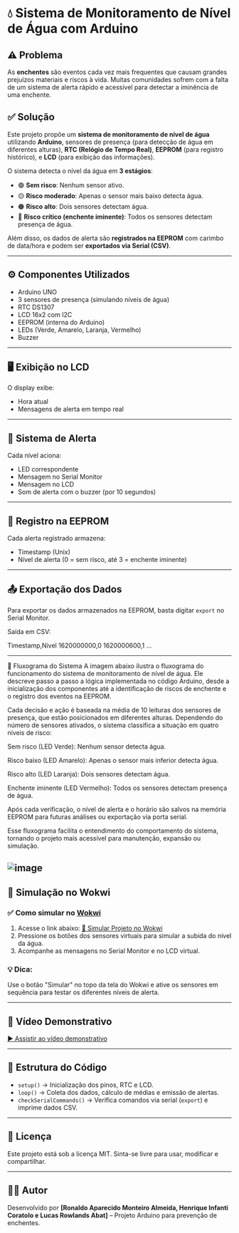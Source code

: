 # 💧 Sistema de Monitoramento de Nível de Água com Arduino

## ⚠️ Problema

As **enchentes** são eventos cada vez mais frequentes que causam grandes prejuízos materiais e riscos à vida. Muitas comunidades sofrem com a falta de um sistema de alerta rápido e acessível para detectar a iminência de uma enchente.

## ✅ Solução

Este projeto propõe um **sistema de monitoramento de nível de água** utilizando **Arduino**, sensores de presença (para detecção de água em diferentes alturas), **RTC (Relógio de Tempo Real)**, **EEPROM** (para registro histórico), e **LCD** (para exibição das informações).

O sistema detecta o nível da água em **3 estágios**:
- 🟢 **Sem risco**: Nenhum sensor ativo.
- 🟡 **Risco moderado**: Apenas o sensor mais baixo detecta água.
- 🟠 **Risco alto**: Dois sensores detectam água.
- 🔴 **Risco crítico (enchente iminente)**: Todos os sensores detectam presença de água.

Além disso, os dados de alerta são **registrados na EEPROM** com carimbo de data/hora e podem ser **exportados via Serial (CSV)**.

---

## ⚙️ Componentes Utilizados

- Arduino UNO
- 3 sensores de presença (simulando níveis de água)
- RTC DS1307
- LCD 16x2 com I2C
- EEPROM (interna do Arduino)
- LEDs (Verde, Amarelo, Laranja, Vermelho)
- Buzzer

---

## 🖥️ Exibição no LCD

O display exibe:
- Hora atual
- Mensagens de alerta em tempo real

---

## 🔔 Sistema de Alerta

Cada nível aciona:
- LED correspondente
- Mensagem no Serial Monitor
- Mensagem no LCD
- Som de alerta com o buzzer (por 10 segundos)

---

## 💾 Registro na EEPROM

Cada alerta registrado armazena:
- Timestamp (Unix)
- Nível de alerta (0 = sem risco, até 3 = enchente iminente)

---

## 📤 Exportação dos Dados

Para exportar os dados armazenados na EEPROM, basta digitar `export` no Serial Monitor.

Saída em CSV:

Timestamp,Nivel
1620000000,0
1620000600,1
...


---
🔄 Fluxograma do Sistema
A imagem abaixo ilustra o fluxograma do funcionamento do sistema de monitoramento de nível de água. Ele descreve passo a passo a lógica implementada no código Arduino, desde a inicialização dos componentes até a identificação de riscos de enchente e o registro dos eventos na EEPROM.

Cada decisão e ação é baseada na média de 10 leituras dos sensores de presença, que estão posicionados em diferentes alturas. Dependendo do número de sensores ativados, o sistema classifica a situação em quatro níveis de risco:

Sem risco (LED Verde): Nenhum sensor detecta água.

Risco baixo (LED Amarelo): Apenas o sensor mais inferior detecta água.

Risco alto (LED Laranja): Dois sensores detectam água.

Enchente iminente (LED Vermelho): Todos os sensores detectam presença de água.

Após cada verificação, o nível de alerta e o horário são salvos na memória EEPROM para futuras análises ou exportação via porta serial.

Esse fluxograma facilita o entendimento do comportamento do sistema, tornando o projeto mais acessível para manutenção, expansão ou simulação.

![image](![fluxograma2](https://github.com/user-attachments/assets/2e7b23e0-fe55-4857-b5f1-a1375a60a8a7))
---

## 🧪 Simulação no Wokwi

### ✅ Como simular no [Wokwi](https://wokwi.com)

1. Acesse o link abaixo:
   [🔗 Simular Projeto no Wokwi](https://wokwi.com/projects/432676521923276801)
2. Pressione os botões dos sensores virtuais para simular a subida do nível da água.
3. Acompanhe as mensagens no Serial Monitor e no LCD virtual.

### 💡 Dica:
Use o botão "Simular" no topo da tela do Wokwi e ative os sensores em sequência para testar os diferentes níveis de alerta.

---

## 🎥 Vídeo Demonstrativo

[▶️ Assistir ao vídeo demonstrativo]()

---

## 📂 Estrutura do Código

- `setup()` → Inicialização dos pinos, RTC e LCD.
- `loop()` → Coleta dos dados, cálculo de médias e emissão de alertas.
- `checkSerialCommands()` → Verifica comandos via serial (`export`) e imprime dados CSV.

---

## 📎 Licença

Este projeto está sob a licença MIT. Sinta-se livre para usar, modificar e compartilhar.

---

## 👨‍💻 Autor

Desenvolvido por **[Ronaldo Aparecido Monteiro Almeida, Henrique Infanti Coratolo e Lucas Rowlands Abat]** – Projeto Arduino para prevenção de enchentes.

